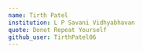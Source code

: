 ```yaml
---
name: Tirth Patel
institution: L P Savani Vidhyabhavan
quote: Donot Repeat Yourself
github_user: TirthPatel06
---
```

